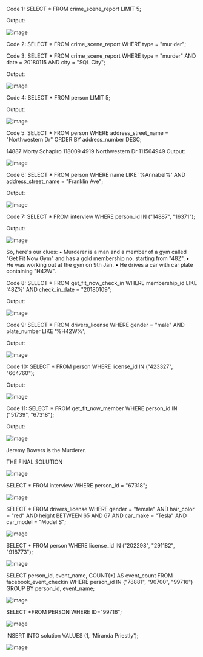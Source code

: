 Code 1:
SELECT * 
FROM crime_scene_report
LIMIT 5;

Output:
 
![image](https://github.com/user-attachments/assets/f93c9f24-7939-46d7-8d13-0fc8d7545f39)

Code 2:
SELECT *
FROM crime_scene_report
WHERE type = "mur  der";

Code 3:
SELECT *
FROM crime_scene_report
WHERE type = "murder"
AND date = 20180115
AND city = "SQL City";

Output:
 
![image](https://github.com/user-attachments/assets/249092eb-2ef9-4f72-8a2e-5896980e6fdc)

Code 4:
SELECT *
FROM person
LIMIT 5;

Output:

 ![image](https://github.com/user-attachments/assets/fa8e3eb3-293d-4055-92f7-53353a7a2dbb)


Code 5:
SELECT *
FROM person
WHERE address_street_name = "Northwestern Dr"
ORDER BY address_number DESC;

14887	Morty Schapiro	118009	4919	Northwestern Dr	111564949
Output:

![image](https://github.com/user-attachments/assets/3728423c-bd6b-40e5-aa91-983578d71258)


Code 6:
SELECT *
FROM person
WHERE name LIKE '%Annabel%'
AND address_street_name = "Franklin Ave";

Output:

 ![image](https://github.com/user-attachments/assets/6471bc70-cbfc-4d33-8b93-9da437608e94)


Code 7:
SELECT *
FROM interview
WHERE person_id IN ("14887", "16371");

Output:

 ![image](https://github.com/user-attachments/assets/04612420-3e74-42d9-8b83-2e37dfc2c4f4)



So, here's our clues:
•	Murderer is a man and a member of a gym called "Get Fit Now Gym" and has a gold membership no. starting from "48Z".
•	He was working out at the gym on 9th Jan.
•	He drives a car with car plate containing "H42W".


Code 8:
SELECT *
FROM get_fit_now_check_in
WHERE membership_id LIKE '48Z%'
AND check_in_date = "20180109";

Output:
 
![image](https://github.com/user-attachments/assets/9b4df330-0d9d-446b-882c-fa95207e795e)

Code 9:
SELECT *
FROM drivers_license
WHERE gender = "male"
AND plate_number LIKE '%H42W%';




Output:

 ![image](https://github.com/user-attachments/assets/0ca638e6-025c-4d9e-9ec3-adff00d1ac74)


Code 10:
SELECT *
FROM person
WHERE license_id IN ("423327", "664760");

Output:

 ![image](https://github.com/user-attachments/assets/9beeba36-ec14-4294-8ef8-a5c3f05f6edc)


Code 11:
SELECT *
FROM get_fit_now_member
WHERE person_id IN ("51739", "67318");

Output:

![image](https://github.com/user-attachments/assets/5a86f6b5-9c5a-4c31-993d-3a4c581f00ad)

Jeremy Bowers is the Murderer.

THE FINAL SOLUTION
 
![image](https://github.com/user-attachments/assets/18ee7acc-1436-4886-b930-ed13e56e62b3)

SELECT * FROM interview WHERE person_id = "67318";

![image](https://github.com/user-attachments/assets/85f6abd0-dc25-4713-a34a-9dafb0b51003)

SELECT * FROM drivers_license WHERE gender = "female" AND hair_color = "red" AND height BETWEEN 65 AND 67 AND car_make = "Tesla" AND car_model = "Model S";

![image](https://github.com/user-attachments/assets/5d1c65e2-3a3c-4a9a-8f05-f14044d5eba1)

SELECT * FROM person WHERE license_id IN ("202298", "291182", "918773");

![image](https://github.com/user-attachments/assets/477de5b6-2c29-4f61-afa0-2ed5cdf69321)

SELECT person_id, event_name, COUNT(*) AS event_count FROM facebook_event_checkin WHERE person_id IN ("78881", "90700", "99716") GROUP BY person_id, event_name;

![image](https://github.com/user-attachments/assets/1965e0dc-257c-4b6c-9d2b-2110270870ac)

SELECT *FROM PERSON WHERE ID="99716"; 

![image](https://github.com/user-attachments/assets/f957f4b7-5e8b-48b3-b11b-32efaa570613)

INSERT INTO solution VALUES (1, 'Miranda Priestly');

 ![image](https://github.com/user-attachments/assets/bbfd709b-df10-43f8-9870-fb21ddfbc679)
       
        
